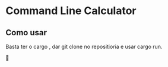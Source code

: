 # Command Line Calculator 

## Como usar
Basta ter o cargo , dar git clone no repositioria e usar cargo run.

:cold_face:
